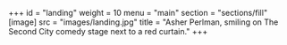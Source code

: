 +++
id = "landing"
weight = 10
menu = "main"
section = "sections/fill"
[image]
  src = "images/landing.jpg"
  title = "Asher Perlman, smiling on The Second City comedy stage next to a red curtain."
+++
